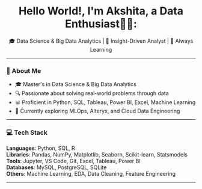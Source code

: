 <h1 align="center">Hello World!, I'm Akshita, a Data Enthusiast👋🏼: </h1>

<p align="center">
  🎓 Data Science & Big Data Analytics | 🧠 Insight-Driven Analyst | 🌱 Always Learning
</p>

---

### 🚀 About Me
- 🎓 Master's in Data Science & Big Data Analytics  
- 🔍 Passionate about solving real-world problems through data  
- 📊 Proficient in Python, SQL, Tableau, Power BI, Excel, Machine Learning  
- 🌱 Currently exploring MLOps, Alteryx, and Cloud Data Engineering  

---

### 💻 Tech Stack
**Languages**: Python, SQL, R  
**Libraries**: Pandas, NumPy, Matplotlib, Seaborn, Scikit-learn, Statsmodels  
**Tools**: Jupyter, VS Code, Git, Excel, Tableau, Power BI  
**Databases**: MySQL, PostgreSQL, SQLite  
**Others**: Machine Learning, EDA, Data Cleaning, Feature Engineering
 
---
